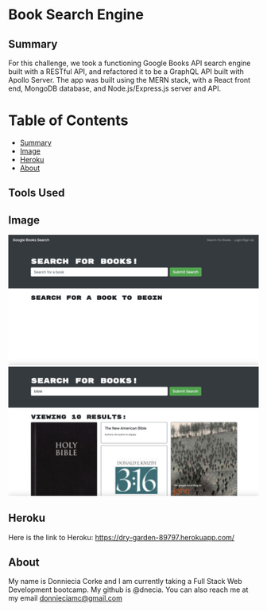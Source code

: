 # Book Search Engine 
## Summary  
For this challenge, we took a functioning Google Books API search engine built with a RESTful API, and refactored it to be a GraphQL API built with Apollo Server. The app was built using the MERN stack, with a React front end, MongoDB database, and Node.js/Express.js server and API. 

# Table of Contents 
* [Summary](#Summary)
* [Image](#Image)
* [Heroku](#Heroku)
* [About](#about)

## Tools Used 

## Image 
![screenshot of api calls](./client/public/Screen%20Shot%202022-11-13%20at%205.02.00%20AM.png)
![screenshot of api calls](./client/public/Screen%20Shot%202022-11-13%20at%205.02.20%20AM.png)

## Heroku 
Here is the link to Heroku: https://dry-garden-89797.herokuapp.com/

## About
My name is Donniecia Corke and I am currently taking a Full Stack Web Development bootcamp. My github is @dnecia. You can also reach me at my email donnieciamc@gmail.com